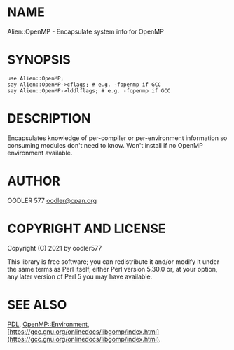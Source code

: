 # NAME

Alien::OpenMP - Encapsulate system info for OpenMP

# SYNOPSIS

    use Alien::OpenMP;
    say Alien::OpenMP->cflags; # e.g. -fopenmp if GCC
    say Alien::OpenMP->lddlflags; # e.g. -fopenmp if GCC

# DESCRIPTION

Encapsulates knowledge of per-compiler or per-environment information
so consuming modules don't need to know. Won't install if no OpenMP
environment available.

# AUTHOR

OODLER 577 <oodler@cpan.org>

# COPYRIGHT AND LICENSE

Copyright (C) 2021 by oodler577

This library is free software; you can redistribute it and/or modify
it under the same terms as Perl itself, either Perl version 5.30.0 or,
at your option, any later version of Perl 5 you may have available.

# SEE ALSO

[PDL](https://metacpan.org/pod/PDL), [OpenMP::Environment](https://metacpan.org/pod/OpenMP%3A%3AEnvironment),
[https://gcc.gnu.org/onlinedocs/libgomp/index.html](https://gcc.gnu.org/onlinedocs/libgomp/index.html).
